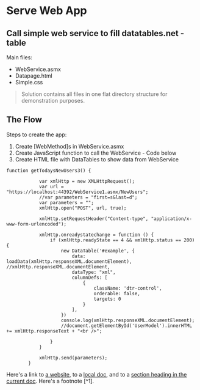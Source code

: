﻿# Serve Web App
## Call simple web service to fill datatables.net -table


Main files:

  * WebService.asmx
  * Datapage.html
  * Simple.css


> Solution contains all files in one flat directory structure for demonstration purposes.

>


The Flow
------------

Steps to create the app:

 1. Create [WebMethod]s in WebService.asmx
 2. Create JavaScript function to call the WebService - Code below
 3. Create HTML file with DataTables to show data from WebService



~~~
function getTodaysNewUsers3() {

            var xmlHttp = new XMLHttpRequest();
            var url = "https://localhost:44392/WebService1.asmx/NewUsers";
            //var parameters = "first=s&last=d";
            var parameters = "";
            xmlHttp.open("POST", url, true);

            xmlHttp.setRequestHeader("Content-type", "application/x-www-form-urlencoded");

            xmlHttp.onreadystatechange = function () {
                if (xmlHttp.readyState == 4 && xmlHttp.status == 200) {
                    new DataTable('#example', {
                        data: loadData(xmlHttp.responseXML.documentElement), //xmlHttp.responseXML.documentElement,
                        dataType: "xml",
                        columnDefs: [
                            {
                                className: 'dtr-control',
                                orderable: false,
                                targets: 0
                            }
                        ],
                    })
                    console.log(xmlHttp.responseXML.documentElement);
                    //document.getElementById('UserModel').innerHTML += xmlHttp.responseText + "<br />";

                }
            }

            xmlHttp.send(parameters);
        }
~~~



Here's a link to [a website](http://foo.bar), to a [local
doc](local-doc.html), and to a [section heading in the current
doc](#an-h2-header). Here's a footnote [^1].

